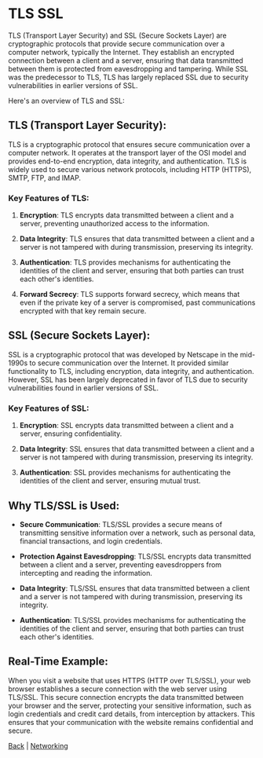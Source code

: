 # TLS SSL

TLS (Transport Layer Security) and SSL (Secure Sockets Layer) are cryptographic protocols that provide secure communication over a computer network, typically the Internet. They establish an encrypted connection between a client and a server, ensuring that data transmitted between them is protected from eavesdropping and tampering. While SSL was the predecessor to TLS, TLS has largely replaced SSL due to security vulnerabilities in earlier versions of SSL.

Here's an overview of TLS and SSL:

## TLS (Transport Layer Security):

TLS is a cryptographic protocol that ensures secure communication over a computer network. It operates at the transport layer of the OSI model and provides end-to-end encryption, data integrity, and authentication. TLS is widely used to secure various network protocols, including HTTP (HTTPS), SMTP, FTP, and IMAP.

### Key Features of TLS:

1. **Encryption**: TLS encrypts data transmitted between a client and a server, preventing unauthorized access to the information.

2. **Data Integrity**: TLS ensures that data transmitted between a client and a server is not tampered with during transmission, preserving its integrity.

3. **Authentication**: TLS provides mechanisms for authenticating the identities of the client and server, ensuring that both parties can trust each other's identities.

4. **Forward Secrecy**: TLS supports forward secrecy, which means that even if the private key of a server is compromised, past communications encrypted with that key remain secure.

## SSL (Secure Sockets Layer):

SSL is a cryptographic protocol that was developed by Netscape in the mid-1990s to secure communication over the Internet. It provided similar functionality to TLS, including encryption, data integrity, and authentication. However, SSL has been largely deprecated in favor of TLS due to security vulnerabilities found in earlier versions of SSL.

### Key Features of SSL:

1. **Encryption**: SSL encrypts data transmitted between a client and a server, ensuring confidentiality.

2. **Data Integrity**: SSL ensures that data transmitted between a client and a server is not tampered with during transmission, preserving its integrity.

3. **Authentication**: SSL provides mechanisms for authenticating the identities of the client and server, ensuring mutual trust.

## Why TLS/SSL is Used:

- **Secure Communication**: TLS/SSL provides a secure means of transmitting sensitive information over a network, such as personal data, financial transactions, and login credentials.

- **Protection Against Eavesdropping**: TLS/SSL encrypts data transmitted between a client and a server, preventing eavesdroppers from intercepting and reading the information.

- **Data Integrity**: TLS/SSL ensures that data transmitted between a client and a server is not tampered with during transmission, preserving its integrity.

- **Authentication**: TLS/SSL provides mechanisms for authenticating the identities of the client and server, ensuring that both parties can trust each other's identities.

## Real-Time Example:

When you visit a website that uses HTTPS (HTTP over TLS/SSL), your web browser establishes a secure connection with the web server using TLS/SSL. This secure connection encrypts the data transmitted between your browser and the server, protecting your sensitive information, such as login credentials and credit card details, from interception by attackers. This ensures that your communication with the website remains confidential and secure.

[Back](../basic_concepts.md) | [Networking](../../networking.md)